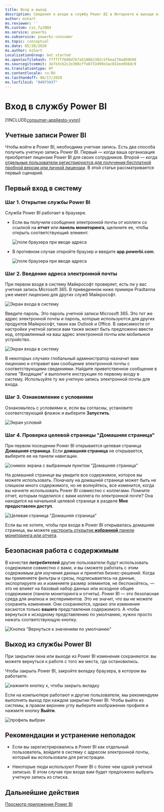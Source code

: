 ```yaml
---
title: Вход и выход
description: Сведения о входе в службу Power BI в Интернете и выходе из нее.
author: mihart
ms.reviewer: ''
Ms.custom: css_fy20Q4
ms.service: powerbi
ms.subservice: powerbi-consumer
ms.topic: conceptual
ms.date: 05/20/2020
ms.author: mihart
LocalizationGroup: Get started
ms.openlocfilehash: fffffff689d7b7a5180b2302c5f6ea278ad69b98
ms.sourcegitcommit: 3e7e3cb2c2e398cffe8733d99e3ac832ee056dc9
ms.translationtype: HT
ms.contentlocale: ru-RU
ms.lasthandoff: 06/17/2020
ms.locfileid: "84973437"
---
```

# <a name="sign-in-to-power-bi-service"></a>Вход в службу Power BI

[!INCLUDE[consumer-appliesto-yynn](../includes/consumer-appliesto-yynn.md)]

## <a name="power-bi-accounts"></a>Учетные записи Power BI
Чтобы войти в Power BI, необходима учетная запись. Есть два способа получить учетную запись Power BI. Первый — когда ваша организация приобретает лицензии Power BI для своих сотрудников. Второй — когда [отдельные пользователи регистрируются для получения бесплатной пробной версии или личной лицензии](../fundamentals/service-self-service-signup-for-power-bi.md). В этой статье рассматривается первый сценарий.

## <a name="sign-in-for-the-first-time"></a>Первый вход в систему

### <a name="step-1-open-the-power-bi-service"></a>Шаг 1. Открытие службы Power BI
Служба Power BI работает в браузере. 

- Если вы получили сообщение электронной почты от коллеги со ссылкой на **отчет** или **панель мониторинга**, щелкните ее, чтобы открыть соответствующий элемент.

    ![поле браузера при вводе адреса](media/end-user-sign-in/power-bi-share.png)    

- В противном случае откройте браузер и введите **app.powerbi.com**.

    ![поле браузера при вводе адреса](media/end-user-sign-in/power-bi-sign-in.png)    


### <a name="step-2-type-your-email-address"></a>Шаг 2. Введение адреса электронной почты
При первом входе в систему Майкрософт проверяет, есть ли у вас учетная запись Microsoft 365. В приведенном ниже примере Pradtanna уже имеет лицензию для других служб Майкрософт. 

![Экран входа в систему](media/end-user-sign-in/power-bi-already.png)

Введите пароль. Это пароль учетной записи Microsoft 365. Это тот же адрес электронной почты и пароль, которые используются для других продуктов Майкрософт, таких как Outlook и Office.  В зависимости от настройки учетной записи вам также может быть предложено ввести код, отправленный на ваш адрес электронной почты или мобильное устройство.   

![Экран входа в систему](media/end-user-sign-in/power-bi-pass.png)

В некоторых случаях глобальный администратор назначит вам лицензию и отправит вам сообщение электронной почты с соответствующими сведениями. Найдите приветственное сообщение в папке "Входящие" и выполните инструкции по первому входу в систему. Используйте ту же учетную запись электронной почты для входа. 
 
### <a name="step-3-review-the-terms-and-conditions"></a>Шаг 3. Ознакомление с условиями
Ознакомьтесь с условиями и, если вы согласны, установите соответствующий флажок и выберите **Запустить**.

![Экран условий](media/end-user-sign-in/power-bi-term.png)



### <a name="step-4-review-your-home-landing-page"></a>Шаг 4. Проверка целевой страницы "Домашняя страница"
При первом посещении Power BI открывается целевая страница **Домашняя страница**. Если **домашняя страница** не открывается, выберите ее на панели навигации. 

![снимок экрана с выбранным пунктом "Домашняя страница"](media/end-user-sign-in/power-bi-home-selected.png)

На домашней странице вы увидите все содержимое, которое вы можете использовать. Поначалу на домашней странице может быть не слишком много содержимого, но не волнуйтесь, все изменится, когда вы начнете использовать Power BI совместно с коллегами. Помните отчет, которым поделился с вами коллега по электронной почте? Она находится на начальной целевой странице в разделе **Мне предоставлен доступ**.

![Целевая страница "Домашняя страница"](media/end-user-sign-in/power-bi-home.png)

Если вы не хотите, чтобы при входе в Power BI открывалась домашняя страница, вы можете [настроить открытие **избранной** панели мониторинга или отчета](end-user-featured.md). 

## <a name="safely-interact-with-content"></a>Безопасная работа с содержимым
В качестве ***потребителей*** другие пользователи будут использовать содержимое совместно с вами, и вы сможете работать с этим содержимым для изучения данных и принятия бизнес-решений.  Когда вы применяете фильтры и срезы, подписываетесь на данные, экспортируете их и изменяете размер элементов, не беспокойтесь, — это не влияет на базовый набор данных или исходное общее содержимое (панели мониторинга и отчеты). Power BI — это безопасная среда для анализа и экспериментов. Это не значит, что вы не можете сохранять изменения. Они сохраняются, однако эти изменения касаются только **вашего** представления содержимого. А чтобы вернуться к исходному представлению по умолчанию, нужно просто нажать соответствующую кнопку.

![Кнопка "Вернуться к значениям по умолчанию"](media/end-user-sign-in/power-bi-reset.png)

## <a name="sign-out-of-the-power-bi-service"></a>Выход из службы Power BI
При закрытии окна или выходе из Power BI изменения сохраняются: вы можете вернуться к работе с того же места, где остановились.

Чтобы закрыть Power BI, закройте вкладку браузера, в котором вы работаете. 

![нажмите кнопку x, чтобы закрыть вкладку](media/end-user-sign-in/power-bi-close.png) 

Если на компьютере работают и другие пользователи, мы рекомендуем выполнять выход при каждом закрытии Power BI.  Чтобы выйти из системы, в правом верхнем углу выберите изображение профиля и нажмите кнопку **Выйти**.  

![профиль выбран](media/end-user-sign-in/power-bi-sign-out.png) 

## <a name="troubleshooting-and-considerations"></a>Рекомендации и устранение неполадок
- Если вы зарегистрировались в Power BI как отдельный пользователь, войдите в систему с адресом электронной почты, который вы использовали для регистрации.

- Некоторые люди используют Power BI с более чем одной учетной записью. В этом случае при входе вам будет предложено выбрать учетную запись из списка. 

## <a name="next-steps"></a>Дальнейшие действия
[Просмотр приложения Power BI](end-user-app-view.md)
